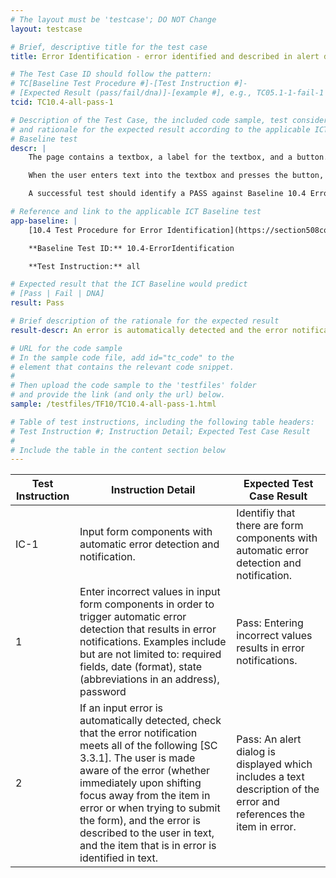 ```yaml
---
# The layout must be 'testcase'; DO NOT Change
layout: testcase

# Brief, descriptive title for the test case
title: Error Identification - error identified and described in alert dialog

# The Test Case ID should follow the pattern:
# TC[Baseline Test Procedure #]-[Test Instruction #]-
# [Expected Result (pass/fail/dna)]-[example #], e.g., TC05.1-1-fail-1
tcid: TC10.4-all-pass-1

# Description of the Test Case, the included code sample, test considerations,
# and rationale for the expected result according to the applicable ICT
# Baseline test
descr: | 
    The page contains a textbox, a label for the textbox, and a button.

    When the user enters text into the textbox and presses the button, the entry will be validated and an alert dialog will appear notifying the user whether the entry was valid or invalid.

    A successful test should identify a PASS against Baseline 10.4 Error Identification.

# Reference and link to the applicable ICT Baseline test
app-baseline: | 
    [10.4 Test Procedure for Error Identification](https://section508coordinators.github.io/ICTTestingBaseline/10Forms.html#104-test-procedure-for-error-identification)

    **Baseline Test ID:** 10.4-ErrorIdentification

    **Test Instruction:** all

# Expected result that the ICT Baseline would predict
# [Pass | Fail | DNA]
result: Pass

# Brief description of the rationale for the expected result
result-descr: An error is automatically detected and the error notification meets all requirements of 10.4

# URL for the code sample
# In the sample code file, add id="tc_code" to the
# element that contains the relevant code snippet.
#
# Then upload the code sample to the 'testfiles' folder
# and provide the link (and only the url) below.
sample: /testfiles/TF10/TC10.4-all-pass-1.html

# Table of test instructions, including the following table headers:
# Test Instruction #; Instruction Detail; Expected Test Case Result
#
# Include the table in the content section below
---
```

| Test Instruction | Instruction Detail | Expected Test Case Result |
|------------------|--------------------|---------------------------|
| IC-1 | Input form components with automatic error detection and notification. | Identifiy that there are form components with automatic error detection and notification. |
| 1 | Enter incorrect values in input form components in order to trigger automatic error detection that results in error notifications. Examples include but are not limited to: required fields, date (format), state (abbreviations in an address), password | Pass: Entering incorrect values results in error notifications. |
| 2 | If an input error is automatically detected, check that the error notification meets all of the following [SC 3.3.1]. The user is made aware of the error (whether immediately upon shifting focus away from the item in error or when trying to submit the form), and the error is described to the user in text, and the item that is in error is identified in text. | Pass: An alert dialog is displayed which includes a text description of the error and references the item in error. |
